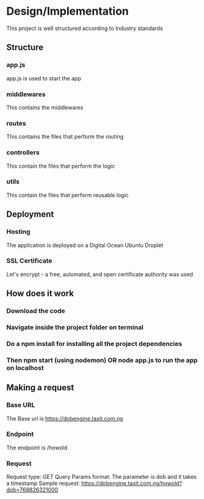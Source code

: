 # Design/Implementation
This project is well structured according to Industry standards

## Structure

### app.js
app.js is used to start the app

### middlewares
This contains the middlewares

### routes
This contains the files that perform the routing

### controllers
This contain the files that perform the logic

### utils
This contain the files that perform reusable logic

## Deployment

### Hosting
The application is deployed on a Digital Ocean Ubuntu Droplet

### SSL Certificate
Let's encrypt - a free, automated, and open certificate authority was used

## How does it work
 ### Download the code
 ### Navigate inside the project folder on terminal
 ### Do a npm install for installing all the project dependencies
 ### Then npm start (using nodemon) OR node app.js to run the app on localhost

 ## Making a request

 ### Base URL
 The Base url is https://dobengine.taxit.com.ng

 ### Endpoint
 The endpoint is /howold

 ### Request
 Request type: GET
 Query Params format: The parameter is dob and it takes a timestamp
 Sample request: https://dobengine.taxit.com.ng/howold?dob=768826321000

  